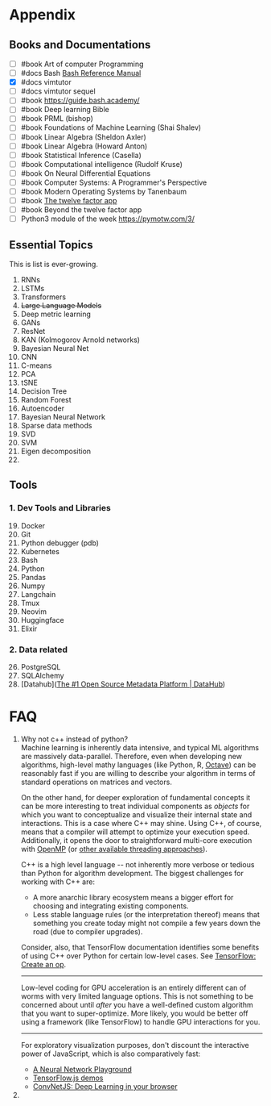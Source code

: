 
# Appendix

## Books and Documentations

- [ ] #book Art of computer Programming
- [ ] #docs Bash [Bash Reference Manual](https://www.gnu.org/software/bash/manual/bash.html)
- [x] #docs vimtutor
- [ ] #docs vimtutor sequel
- [ ] #book https://guide.bash.academy/
- [ ] #book Deep learning Bible
- [ ] #book PRML (bishop)
- [ ] #book Foundations of Machine Learning (Shai Shalev)
- [ ] #book Linear Algebra (Sheldon Axler)
- [ ] #book Linear Algebra (Howard Anton)
- [ ] #book Statistical Inference (Casella)
- [ ] #book Computational intelligence (Rudolf Kruse)
- [ ] #book On Neural Differential Equations
- [ ] #book Computer Systems: A Programmer's Perspective
- [ ] #book Modern Operating Systems by Tanenbaum
- [ ] #book [The twelve factor app](https://12factor.net/)
- [ ] #book Beyond the twelve factor app
- [ ] Python3 module of the week https://pymotw.com/3/
## Essential Topics
This is list is ever-growing.
1. RNNs
2. LSTMs
3. Transformers
4. ~~Large Language Models~~
5. Deep metric learning
6. GANs
7. ResNet
8. KAN (Kolmogorov Arnold networks)
9. Bayesian Neural Net
10. CNN
11. C-means
12. PCA
13. tSNE
14. Decision Tree
15. Random Forest
16. Autoencoder
17. Bayesian Neural Network
18. Sparse data methods
19. SVD
20. SVM
21. Eigen decomposition
22. 
## Tools
### 1. Dev Tools and Libraries
19. Docker
20. Git
21. Python debugger (pdb)
22. Kubernetes
23. Bash 
24. Python
25. Pandas
26. Numpy
27. Langchain
28. Tmux
29. Neovim
30. Huggingface
31. Elixir
### 2. Data related
26. PostgreSQL
27. SQLAlchemy
28. [Datahub]([The #1 Open Source Metadata Platform | DataHub](https://datahubproject.io/))

# FAQ
1. Why not c++ instead of python?\
	Machine learning is inherently data intensive, and typical ML algorithms are massively data-parallel. Therefore, even when developing new algorithms, high-level mathy languages (like Python, R, [Octave](https://www.quora.com/Why-does-Andrew-Ng%E2%80%99s-Machine-Learning-course-use-Octave-instead-of-R)) can be reasonably fast if you are willing to describe your algorithm in terms of standard operations on matrices and vectors.

	On the other hand, for deeper exploration of fundamental concepts it can be more interesting to treat individual components as _objects_ for which you want to conceptualize and visualize their internal state and interactions. This is a case where C++ may shine. Using C++, of course, means that a compiler will attempt to optimize your execution speed. Additionally, it opens the door to straightforward multi-core execution with [OpenMP](https://en.wikipedia.org/wiki/OpenMP) (or [other available threading approaches](https://stackoverflow.com/q/23258037/86967)).
	
	C++ is a high level language -- not inherently more verbose or tedious than Python for algorithm development. The biggest challenges for working with C++ are:
	
	- A more anarchic library ecosystem means a bigger effort for choosing and integrating existing components.
	- Less stable language rules (or the interpretation thereof) means that something you create today might not compile a few years down the road (due to compiler upgrades).
	
	Consider, also, that TensorFlow documentation identifies some benefits of using C++ over Python for certain low-level cases. See [TensorFlow: Create an op](https://www.tensorflow.org/guide/create_op).
	
	---
	
	Low-level coding for GPU acceleration is an entirely different can of worms with very limited language options. This is not something to be concerned about until _after_ you have a well-defined custom algorithm that you want to super-optimize. More likely, you would be better off using a framework (like TensorFlow) to handle GPU interactions for you.
	
	---
	
	For exploratory visualization purposes, don't discount the interactive power of JavaScript, which is also comparatively fast:
	
	- [A Neural Network Playground](https://playground.tensorflow.org/)
	- [TensorFlow.js demos](https://www.tensorflow.org/js/demos/)
	- [ConvNetJS: Deep Learning in your browser](https://cs.stanford.edu/people/karpathy/convnetjs)
2. 